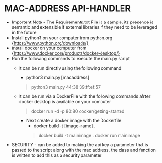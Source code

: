 # MAC-ADDRESS API-HANDLER 
- Importent Note - The Requirements.txt File is a sample, its presence is semantic and extensible if external libraries if they need to be leveraged in the future
- Install python3 on your computer from python.org {https://www.python.org/downloads/}
- Install docker on your computer from {https://www.docker.com/products/docker-desktop/}
- Run the following commands to execute the main.py script
    - It can be run directly using the following command
        - python3 main.py [macaddress]
        > python3 main.py 44:38:39:ff:ef:57
        
    - It can be run via a DockerFile with the following commands afrter docker desktop is available on your computer 
        > docker run -d -p 80:80 docker/getting-started
        - Next create a docker image with the Dockerfile
            - docker build -t [image-name] .
            > docker build -t mainimage .
            > docker run mainimage
- SECURITY - can be added to making the api key a parameter that is passed to the script along with the mac address, the class and function is written to add this as a security parameter